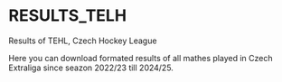 # RESULTS_TELH
 Results of TEHL, Czech Hockey League

Here you can download formated results of all mathes played in Czech Extraliga since seazon 2022/23 till 2024/25.
